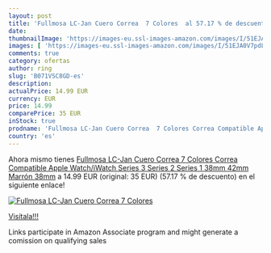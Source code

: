 ```yaml
---
layout: post
title: 'Fullmosa LC-Jan Cuero Correa  7 Colores  al 57.17 % de descuento'
date: 
thumbnailImage: 'https://images-eu.ssl-images-amazon.com/images/I/51EJA0V7pdL._SL200_.jpg'
images: [ 'https://images-eu.ssl-images-amazon.com/images/I/51EJA0V7pdL._SL200_.jpg' ]
comments: true
category: ofertas
author: ring
slug: 'B071VSC8GD-es'
description:
actualPrice: 14.99 EUR
currency: EUR
price: 14.99
comparePrice: 35 EUR
inStock: true
prodname: 'Fullmosa LC-Jan Cuero Correa  7 Colores Correa Compatible Apple Watch/iWatch Series 3  Series 2  Series 1  38mm  42mm  Marrón 38mm'
country: 'es'
---
```


Ahora mismo tienes [Fullmosa LC-Jan Cuero Correa  7 Colores Correa Compatible Apple Watch/iWatch Series 3  Series 2  Series 1  38mm  42mm  Marrón 38mm](https://www.amazon.es/dp/B071VSC8GD/?tag=tolees-21) a 14.99 EUR (original: 35 EUR) (57.17 %  de descuento) en el siguiente enlace!

[![Fullmosa LC-Jan Cuero Correa  7 Colores ](https://images-eu.ssl-images-amazon.com/images/I/51EJA0V7pdL._SL200_.jpg)](https://www.amazon.es/dp/B071VSC8GD/?tag=tolees-21)

[Visítala!!!](https://www.amazon.es/dp/B071VSC8GD/?tag=tolees-21)

Links participate in Amazon Associate program and might generate a comission on qualifying sales
